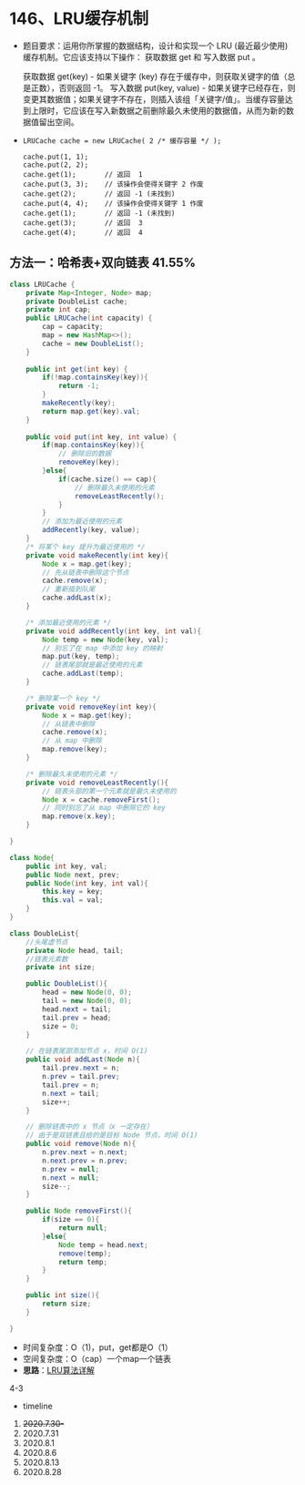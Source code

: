 # 146、LRU缓存机制

- 题目要求：运用你所掌握的数据结构，设计和实现一个  LRU (最近最少使用) 缓存机制。它应该支持以下操作： 获取数据 get 和 写入数据 put 。

  获取数据 get(key) - 如果关键字 (key) 存在于缓存中，则获取关键字的值（总是正数），否则返回 -1。
  写入数据 put(key, value) - 如果关键字已经存在，则变更其数据值；如果关键字不存在，则插入该组「关键字/值」。当缓存容量达到上限时，它应该在写入新数据之前删除最久未使用的数据值，从而为新的数据值留出空间。

- ```
  LRUCache cache = new LRUCache( 2 /* 缓存容量 */ );
  
  cache.put(1, 1);
  cache.put(2, 2);
  cache.get(1);       // 返回  1
  cache.put(3, 3);    // 该操作会使得关键字 2 作废
  cache.get(2);       // 返回 -1 (未找到)
  cache.put(4, 4);    // 该操作会使得关键字 1 作废
  cache.get(1);       // 返回 -1 (未找到)
  cache.get(3);       // 返回  3
  cache.get(4);       // 返回  4
  ```



## 方法一：哈希表+双向链表 41.55%

```java
class LRUCache {
    private Map<Integer, Node> map;
    private DoubleList cache;
    private int cap;
    public LRUCache(int capacity) {
        cap = capacity;
        map = new HashMap<>();
        cache = new DoubleList();
    }
    
    public int get(int key) {
        if(!map.containsKey(key)){
            return -1;
        }
        makeRecently(key);
        return map.get(key).val;
    }
    
    public void put(int key, int value) {
        if(map.containsKey(key)){
            // 删除旧的数据
            removeKey(key);
        }else{
            if(cache.size() == cap){
                // 删除最久未使用的元素
                removeLeastRecently();
            }
        }
        // 添加为最近使用的元素
        addRecently(key, value);
    }
    /* 将某个 key 提升为最近使用的 */
    private void makeRecently(int key){
        Node x = map.get(key);
        // 先从链表中删除这个节点
        cache.remove(x);
        // 重新插到队尾
        cache.addLast(x);
    }

    /* 添加最近使用的元素 */
    private void addRecently(int key, int val){
        Node temp = new Node(key, val);
        // 别忘了在 map 中添加 key 的映射
        map.put(key, temp);
        // 链表尾部就是最近使用的元素
        cache.addLast(temp);
    }

    /* 删除某一个 key */
    private void removeKey(int key){
        Node x = map.get(key);
        // 从链表中删除
        cache.remove(x);
        // 从 map 中删除
        map.remove(key);
    }

    /* 删除最久未使用的元素 */
    private void removeLeastRecently(){
        // 链表头部的第一个元素就是最久未使用的
        Node x = cache.removeFirst();
        // 同时别忘了从 map 中删除它的 key
        map.remove(x.key);
    }

}

class Node{
    public int key, val;
    public Node next, prev;
    public Node(int key, int val){
        this.key = key;
        this.val = val;
    }
}

class DoubleList{
    //头尾虚节点
    private Node head, tail;
    //链表元素数
    private int size;

    public DoubleList(){
        head = new Node(0, 0);
        tail = new Node(0, 0);
        head.next = tail;
        tail.prev = head;
        size = 0;
    }

    // 在链表尾部添加节点 x，时间 O(1)
    public void addLast(Node n){
        tail.prev.next = n;
        n.prev = tail.prev;
        tail.prev = n;
        n.next = tail;
        size++;
    }

    // 删除链表中的 x 节点（x 一定存在）
    // 由于是双链表且给的是目标 Node 节点，时间 O(1)
    public void remove(Node n){
        n.prev.next = n.next;
        n.next.prev = n.prev;
        n.prev = null;
        n.next = null;
        size--;
    }

    public Node removeFirst(){
        if(size == 0){
            return null;
        }else{
            Node temp = head.next;
            remove(temp);
            return temp;
        }
    }

    public int size(){
        return size;
    }

}
```

- 时间复杂度：O（1)，put，get都是O（1）
- 空间复杂度：O（cap）一个map一个链表
- **思路**：[LRU算法详解](https://labuladong.gitbook.io/algo/shu-ju-jie-gou-xi-lie/lru-suan-fa)

4-3

- timeline

1. ~~2020.7.30-~~
2. 2020.7.31
3. 2020.8.1
4. 2020.8.6
5. 2020.8.13
6. 2020.8.28